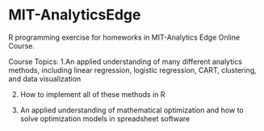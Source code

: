 # MIT-AnalyticsEdge

R programming exercise for homeworks in MIT-Analytics Edge Online Course. 

Course Topics:
1.An applied understanding of many different analytics methods, including linear regression, logistic regression, CART, clustering, and data visualization

2. How to implement all of these methods in R

3. An applied understanding of mathematical optimization and how to solve optimization models in spreadsheet software
